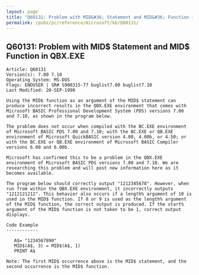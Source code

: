 ```yaml
---
layout: page
title: "Q60131: Problem with MID&#36; Statement and MID&#36; Function in QBX.EXE"
permalink: /pubs/pc/reference/microsoft/kb/Q60131/
---
```


## Q60131: Problem with MID&#36; Statement and MID&#36; Function in QBX.EXE

	Article: Q60131
	Version(s): 7.00 7.10
	Operating System: MS-DOS
	Flags: ENDUSER | SR# S900315-77 buglist7.00 buglist7.10
	Last Modified: 20-SEP-1990
	
	Using the MID$ function as an argument of the MID$ statement can
	produce incorrect results in the QBX.EXE environment that comes with
	Microsoft BASIC Professional Development System (PDS) versions 7.00
	and 7.10, as shown in the program below.
	
	The problem does not occur when compiled with the BC.EXE environment
	of Microsoft BASIC PDS 7.00 and 7.10; with the BC.EXE or QB.EXE
	environment of Microsoft QuickBASIC version 4.00, 4.00b, or 4.50; or
	with the BC.EXE or QB.EXE environment of Microsoft BASIC Compiler
	versions 6.00 and 6.00b.
	
	Microsoft has confirmed this to be a problem in the QBX.EXE
	environment of Microsoft BASIC PDS versions 7.00 and 7.10. We are
	researching this problem and will post new information here as it
	becomes available.
	
	The program below should correctly output "1212345678". However, when
	run from within the QBX.EXE environment, it incorrectly outputs
	"1212121212". This behavior also occurs if a length% argument of 10 is
	used in the MID$ function. If 8 or 9 is used as the length% argument
	of the MID$ function, the correct output is produced. If the start%
	argument of the MID$ function is not taken to be 1, correct output
	displays.
	
	Code Example
	------------
	
	   A$= "1234567890"
	   MID$(A$, 3) = MID$(A$, 1)
	   PRINT A$
	
	Note: The first MID$ occurrence above is the MID$ statement, and the
	second occurrence is the MID$ function.
